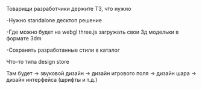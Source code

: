 Товарищи разработчики держите ТЗ, что нужно 

-Нужно standalone десктоп решение

-Где можно будет на webgl three.js загружать свои 3д модельки в формате 3dm

-Сохранять разработанные стили в каталог

Что-то типа design store

Там будет 
→ звуковой дизайн
→ дизайн игрового поля
→ дизайн шара
→ дизайн интерфейса (шрифты и т.д.)


